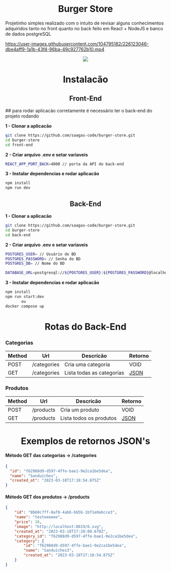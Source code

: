 <h1 align="center">Burger Store</h1>

Projetinho simples realizado com o intuito de revisar alguns conhecimentos adquiridos tanto no front quanto no back feito em React + NodeJS e banco de dados postgreSQL




https://user-images.githubusercontent.com/104795182/226123046-dbe4aff9-1a1b-43f4-96ba-49c927762b10.mp4




<p align="center">
  <a href="https://skillicons.dev">
    <img src="https://skillicons.dev/icons?i=react,nodejs,nestjs,mysql,docker" />
  </a>
</p>

<h1 align="center">Instalacão</h1>

<h2 align="center">Front-End</h2>
## para rodar aplicacão corretamente é necessário ter o back-end do projeto rodando

**1 - Clonar a aplicacão**

```bash
git clone https://github.com/saagas-code/burger-store.git
cd burger-store
cd front-end
```

**2 - Criar arquivo .env e setar variaveis**

```bash
REACT_APP_PORT_BACK=4000 // porta da API do back-end
```

**3 - Instalar dependencias e rodar aplicacão**

```bash
npm install
npm run dev
```

<h2 align="center">Back-End</h2>

**1 - Clonar a aplicacão**

```bash
git clone https://github.com/saagas-code/burger-store.git
cd burger-store
cd back-end
```

**2 - Criar arquivo .env e setar variaveis**

```bash
POSTGRES_USER= // Usuário do BD
POSTGRES_PASSWORD= // Senha do BD
POSTGRES_DB= // Nome do BD

DATABASE_URL=postgresql://${POSTGRES_USER}:${POSTGRES_PASSWORD}@localhost:5432/${POSTGRES_DB}?schema=public
```

**3 - Instalar dependencias e rodar aplicacão**

```bash
npm install
npm run start:dev
       ou
docker compose up
```

<h1 align="center">Rotas do Back-End</h1>

### Categorias

| Method | Url         | Descricão                | Retorno           |
| ------ | ----------- | ------------------------- | ----------------- |
| POST   | /categories | Cria uma categoria        | VOID              |
| GET    | /categories | Lista todas as categorias | [JSON](#category) |

### Produtos

| Method | Url       | Descricão             | Retorno          |
| ------ | --------- | ----------------------- | ---------------- |
| POST   | /products | Cria um produto         | VOID             |
| GET    | /products | Lista todos os produtos | [JSON](#product) |

<h1 align="center">Exemplos de retornos JSON's</h1>

#### <a id="category">Método GET das categorias -> /categories</a>

```json
{
  "id": "f62988d9-d597-4ffe-bae1-9e2ca1be5dea",
  "name": "Sanduíches",
  "created_at": "2023-03-18T17:18:54.875Z"
}
```

#### <a id="product">Método GET dos produtos -> /products</a>

```json
{
	"id": "8b60c7ff-8af8-4ab6-b65b-1bf1e0abcce3",
	"name": "testeeeeee",
	"price": 16,
	"image": "http://localhost:8819/6.svg",
	"created_at": "2023-03-18T17:20:00.670Z",
	"category_id": "f62988d9-d597-4ffe-bae1-9e2ca1be5dea",
	"category": {
		"id": "f62988d9-d597-4ffe-bae1-9e2ca1be5dea",
		"name": "Sanduíches3",
		"created_at": "2023-03-18T17:18:54.875Z"
	}
}
```
